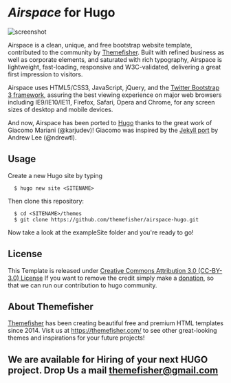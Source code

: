 # _Airspace_ for Hugo
![screenshot](https://cloud.githubusercontent.com/assets/10640964/24954873/edf64134-1fa2-11e7-8a89-9424ddd15d29.jpg "Home of the website")

Airspace is a clean, unique, and free bootstrap website template, contributed to the community by [Themefisher]. Built with refined business as well as corporate elements, and saturated with rich typography, Airspace is lightweight, fast-loading, responsive and W3C-validated, delivering a great first impression to visitors.

Airspace uses HTML5/CSS3, JavaScript, jQuery, and the [Twitter Bootstrap 3 framework](https://getbootstrap.com/docs/3.3/), assuring the best viewing experience on major web browsers including IE9/IE10/IE11, Firefox, Safari, Opera and Chrome, for any screen sizes of desktop and mobile devices.

And now, Airspace has been ported to [Hugo] thanks to the great work of Giacomo Mariani (@karjudev)!
Giacomo was inspired by the [Jekyll port](https://github.com/ndrewtl/airspace-jekyll) by Andrew Lee (@ndrewtl).

## Usage

Create a new Hugo site by typing

```
  $ hugo new site <SITENAME>
```

Then clone this repository:

```
  $ cd <SITENAME>/themes
  $ git clone https://github.com/themefisher/airspace-hugo.git
```

Now take a look at the exampleSite folder and you're ready to go!

## License

This Template is released under [Creative Commons Attribution 3.0 (CC-BY-3.0) License](https://creativecommons.org/licenses/by/3.0/)
If you want to remove the credit simply make a [donation](https://www.paypal.me/Themefisher), so that we can run our contribution to hugo community.

## About Themefisher

[Themefisher] has been creating beautiful free and premium HTML templates since 2014.
Visit us at https://themefisher.com/ to see other great-looking themes and inspirations for your future projects!

[Hugo]: https://gohugo.io/
[Themefisher]: https://themefisher.com/

## We are available for Hiring of your next HUGO project. Drop Us a mail [themefisher@gmail.com](mailto:themefisher@gmail.com)
